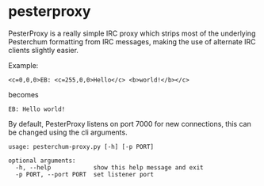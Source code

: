 pesterproxy
===========

PesterProxy is a really simple IRC proxy which strips most of the underlying Pesterchum formatting from IRC messages, making the use of alternate IRC clients slightly easier.

Example:
```
<c=0,0,0>EB: <c=255,0,0>Hello</c> <b>world!</b></c>
```

becomes


```
EB: Hello world!
```

By default, PesterProxy listens on port 7000 for new connections, this can be changed using the cli arguments.

```
usage: pesterchum-proxy.py [-h] [-p PORT]

optional arguments:
  -h, --help            show this help message and exit
  -p PORT, --port PORT  set listener port
```
